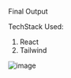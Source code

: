 Final Output

TechStack Used:
1. React
2. Tailwind

![image](https://github.com/oyyarko/blog-preview-card/assets/21188762/c4f998af-f9d9-49b9-908c-32f4e1e14459)

